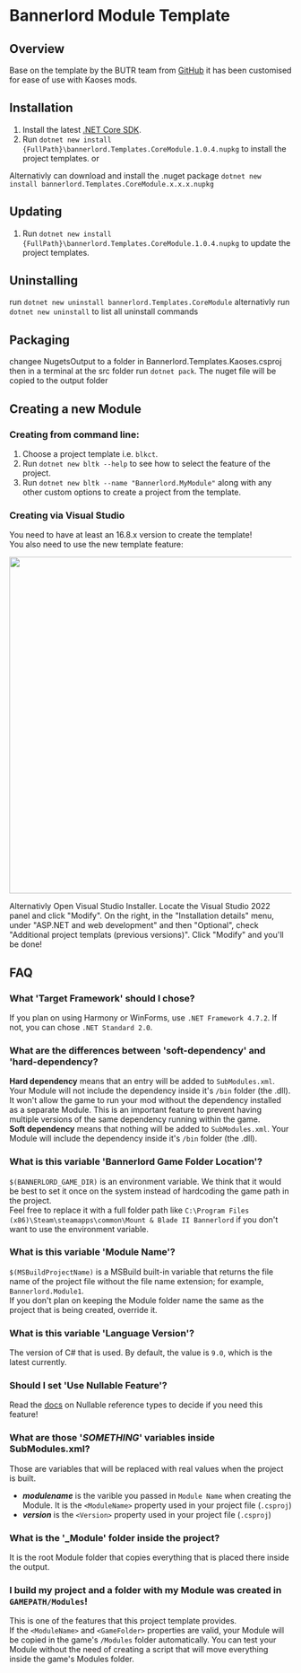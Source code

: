 # Bannerlord Module Template
## Overview
Base on the template by the BUTR team from [GitHub](https://github.com/BUTR/Bannerlord.Module.Template) it has been customised for ease of use with Kaoses mods.

## Installation
1. Install the latest [.NET Core SDK](https://dot.net).
2. Run `dotnet new install {FullPath}\bannerlord.Templates.CoreModule.1.0.4.nupkg` to install the project templates.
or 

Alternativly can download and install the .nuget package `dotnet new install bannerlord.Templates.CoreModule.x.x.x.nupkg`

## Updating
1. Run `dotnet new install {FullPath}\bannerlord.Templates.CoreModule.1.0.4.nupkg` to update the project templates.

## Uninstalling
run `dotnet new uninstall bannerlord.Templates.CoreModule`
alternativly run `dotnet new uninstall` to list all uninstall commands

## Packaging
changee NugetsOutput to a folder in Bannerlord.Templates.Kaoses.csproj then in a terminal at the src folder run `dotnet pack`. The nuget file will be copied to the output folder 

## Creating a new Module

### Creating from command line:
1. Choose a project template i.e. `blkct`.
2. Run `dotnet new bltk --help` to see how to select the feature of the project.
3. Run `dotnet new bltk --name "Bannerlord.MyModule"` along with any other custom options to create a project from the template.

### Creating via Visual Studio
You need to have at least an 16.8.x version to create the template!  
You also need to use the new template feature:  
<p>
   <img src="https://devblogs.microsoft.com/dotnet/wp-content/uploads/sites/10/2020/09/clitemplates-option-enable.png" width="600">
</p>
Alternativly
Open Visual Studio Installer. Locate the Visual Studio 2022 panel and click "Modify". On the right, in the "Installation details" menu, under "ASP.NET and web development" and then "Optional", check "Additional project templats (previous versions)". Click "Modify" and you'll be done!

## FAQ
### What 'Target Framework' should I chose?
If you plan on using Harmony or WinForms, use `.NET Framework 4.7.2`. If not, you can chose `.NET Standard 2.0`.  
### What are the differences between 'soft-dependency' and 'hard-dependency?
**Hard dependency** means that an entry will be added to `SubModules.xml`. Your Module will not include the dependency inside it's `/bin` folder (the .dll). 
It won't allow the game to run your mod without the dependency installed as a separate Module. This is an important feature to prevent having multiple versions 
of the same dependency running within the game.  
**Soft dependency** means that nothing will be added to `SubModules.xml`. Your Module will include the dependency inside it's `/bin` folder (the .dll).
### What is this variable 'Bannerlord Game Folder Location'?
`$(BANNERLORD_GAME_DIR)` is an environment variable. We think that it would be best to set it once on the system instead of hardcoding the game path in the project.  
Feel free to replace it with a full folder path like `C:\Program Files (x86)\Steam\steamapps\common\Mount & Blade II Bannerlord` if you don't want to use the environment variable.  
### What is this variable 'Module Name'?
`$(MSBuildProjectName)` is a MSBuild built-in variable that returns the file name of the project file without the file name extension; for example, `Bannerlord.Module1`.  
If you don't plan on keeping the Module folder name the same as the project that is being created, override it.  
### What is this variable 'Language Version'?
The version of C# that is used. By default, the value is `9.0`, which is the latest currently.  
### Should I set 'Use Nullable Feature'?
Read the [docs](https://docs.microsoft.com/en-us/dotnet/csharp/nullable-references) on Nullable reference types to decide if you need this feature!  
### What are those '$SOMETHING$' variables inside SubModules.xml?
Those are variables that will be replaced with real values when the project is built.  
* **$modulename$** is the varible you passed in `Module Name` when creating the Module. It is the `<ModuleName>` property used in your project file (`.csproj`)
* **$version$** is the `<Version>` property used in your project file (`.csproj`)
### What is the '\_Module' folder inside the project?
It is the root Module folder that copies everything that is placed there inside the output.
### I build my project and a folder with my Module was created in `GAMEPATH/Modules`!
This is one of the features that this project template provides.  
If the `<ModuleName>` and `<GameFolder>` properties are valid, your Module will be copied in the game's `/Modules` folder automatically. You can test your Module without the need of 
creating a script that will move everything inside the game's Modules folder.
